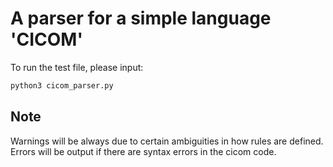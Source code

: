 # A parser for a simple language 'CICOM'

To run the test file, please input:

```bash
python3 cicom_parser.py
```

## Note
Warnings will be  always due to certain ambiguities in how rules are defined. Errors will be output if there are syntax errors in the cicom code. 
